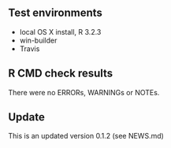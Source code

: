 ## Test environments
* local OS X install, R 3.2.3
* win-builder 
* Travis

## R CMD check results
There were no ERRORs, WARNINGs or NOTEs. 

## Update

This is an updated version 0.1.2 (see NEWS.md)

